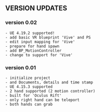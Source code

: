 ## VERSION UPDATES

### version 0.02
```
- UE 4.19.2 supported!
- add basic VR blueprint 'Vive' and PS
- edit input mapping for 'Vive'
- prepare for hand spawn
- add BP_MotionController
- change to support for 'Vive'
```

### version 0.01
```
- initialize project
- and Documents, details and time stamp
- UE 4.15.3 supported
- 2 hand supported (2 motion controller)
- built for 'Oculus Rift'
- only right hand can be teleport
- both hands can grab
```
